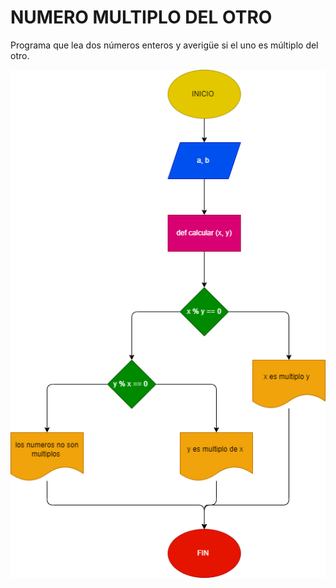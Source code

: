 # NUMERO MULTIPLO DEL OTRO 

Programa que lea dos números enteros y averigüe si el uno es múltiplo del
otro.

![Diagrama de flujo](ejercicio.png "Diagrama de flujo")